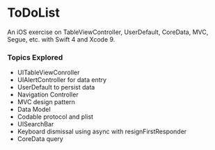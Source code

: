 # ToDoList
An iOS exercise on TableViewController, UserDefault, CoreData, MVC, Segue, etc. with Swift 4 and Xcode 9.

### Topics Explored
- UITableViewConroller
- UIAlertController for data entry
- UserDefault to persist data
- Navigation Controller
- MVC design pattern
- Data Model
- Codable protocol and plist
- UISearchBar
- Keyboard dismissal using async with resignFirstResponder 
- CoreData query

